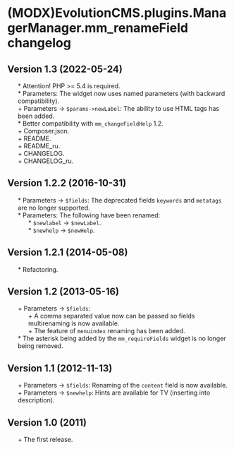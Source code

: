 # (MODX)EvolutionCMS.plugins.ManagerManager.mm_renameField changelog


## Version 1.3 (2022-05-24)
* \* Attention! PHP >= 5.4 is required.
* \* Parameters: The widget now uses named parameters (with backward compatibility).
* \+ Parameters → `$params->newLabel`: The ability to use HTML tags has been added.
* \* Better compatibility with `mm_changeFieldHelp` 1.2.
* \+ Composer.json.
* \+ README.
* \+ README_ru.
* \+ CHANGELOG.
* \+ CHANGELOG_ru.


## Version 1.2.2 (2016-10-31)
* \* Parameters → `$fields`: The deprecated fields `keywords` and `metatags` are no longer supported.
* \* Parameters: The following have been renamed:
	* \* `$newlabel` → `$newLabel`.
	* \* `$newhelp` → `$newHelp`.


## Version 1.2.1 (2014-05-08)
* \* Refactoring.


## Version 1.2 (2013-05-16)
* \+ Parameters → `$fields`:
	* \+ A comma separated value now can be passed so fields multirenaming is now available.
	* \+ The feature of `menuindex` renaming has been added.
* \* The asterisk being added by the `mm_requireFields` widget is no longer being removed.


## Version 1.1 (2012-11-13)
* \+ Parameters → `$fields`: Renaming of the `content` field is now available.
* \+ Parameters → `$newhelp`: Hints are available for TV (inserting into description).


## Version 1.0 (2011)
* \+ The first release.


<link rel="stylesheet" type="text/css" href="https://DivanDesign.ru/assets/files/ddMarkdown.css" />
<style>ul{list-style:none;}</style>